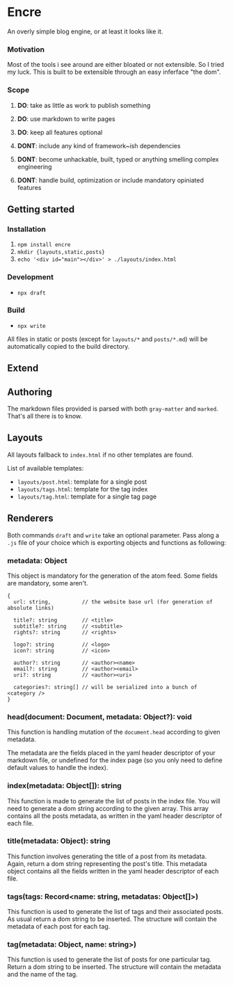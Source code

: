 # Encre

An overly simple blog engine, or at least it looks like it.

### Motivation

Most of the tools i see around are either bloated or not extensible. So I tried my luck.
This is built to be extensible through an easy inferface "the dom".

### Scope

1. **DO**: take as little as work to publish something
2. **DO**: use markdown to write pages 
3. **DO**: keep all features optional

1. **DONT**: include any kind of framework~ish dependencies
2. **DONT**: become unhackable, built, typed or anything smelling complex engineering
3. **DONT**: handle build, optimization or include mandatory opiniated features

## Getting started

### Installation

1. `npm install encre`
2. `mkdir {layouts,static,posts}`
3. `echo '<div id="main"></div>' > ./layouts/index.html`

### Development

- `npx draft`

### Build

- `npx write`

All files in static or posts (except for `layouts/*` and `posts/*.md`) will be automatically copied to the build directory.

## Extend

## Authoring

The markdown files provided is parsed with both `gray-matter` and `marked`.
That's all there is to know.

## Layouts

All layouts fallback to `index.html` if no other templates are found.

List of available templates:

- `layouts/post.html`: template for a single post
- `layouts/tags.html`: template for the tag index
- `layouts/tag.html`:  template for a single tag page

## Renderers

Both commands `draft` and `write` take an optional parameter.
Pass along a `.js` file of your choice which is exporting objects and functions as following:

### metadata: Object

This object is mandatory for the generation of the atom feed. Some fields are mandatory, some aren't.

```
{
  url: string,          // the website base url (for generation of absolute links)

  title?: string        // <title>
  subtitle?: string     // <subtitle>
  rights?: string       // <rights>

  logo?: string         // <logo>
  icon?: string         // <icon>

  author?: string       // <author><name>
  email?: string        // <author><email>
  uri?: string          // <author><uri>

  categories?: string[] // will be serialized into a bunch of <category />
}
```

### head(document: Document, metadata: Object?): void

This function is handling mutation of the `document.head` according to given metadata.

The metadata are the fields placed in the yaml header descriptor of your markdown file, or undefined for the index page (so you only need to define default values to handle the index).

### index(metadata: Object[]): string

This function is made to generate the list of posts in the index file. You will need to generate a dom string according to the given array. This array contains all the posts metadata, as written in the yaml header descriptor of each file.

### title(metadata: Object): string

This function involves generating the title of a post from its metadata. Again, return a dom string representing the post's title. This metadata object contains all the fields written in the yaml header descriptor of each file.

### tags(tags: Record<name: string, metadatas: Object[]>)

This function is used to generate the list of tags and their associated posts. As usual return a dom string to be inserted. The structure will contain the metadata of each post for each tag.

### tag(metadata: Object, name: string>)

This function is used to generate the list of posts for one particular tag. Return a dom string to be inserted. The structure will contain the metadata and the name of the tag.
